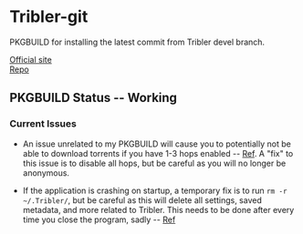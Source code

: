 # Tribler-git
PKGBUILD for installing the latest commit from Tribler devel branch.  

[Official site](https://www.tribler.org)    
[Repo](https://github.com/Tribler/tribler)

## PKGBUILD Status -- Working

### Current Issues
*   An issue unrelated to my PKGBUILD will cause you to potentially not be able to download torrents if you have 1-3 hops enabled -- [Ref](https://forum.tribler.org/t/tribler-7-release-candidate-1-please-test/3988/3). A "fix" to this issue is to disable all hops, but be careful as you will no longer be anonymous.


*   If the application is crashing on startup, a temporary fix is to run `rm -r ~/.Tribler/`, but be careful as this will delete all settings, saved metadata, and more related to Tribler. This needs to be done after every time you close the program, sadly -- [Ref](https://github.com/Tribler/tribler/issues/2963)
